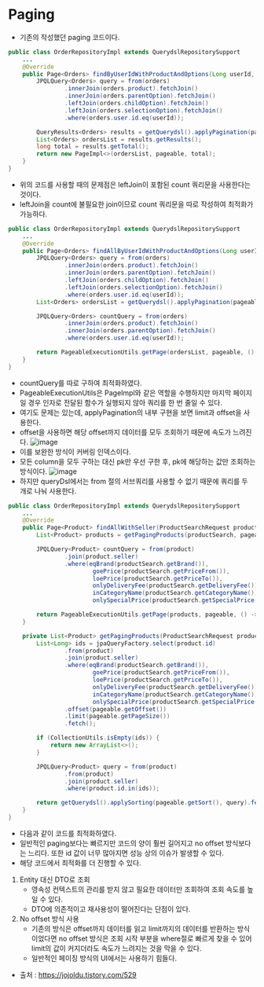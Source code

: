 # Paging

- 기존의 작성했던 paging 코드이다.
```java
public class OrderRepositoryImpl extends QuerydslRepositorySupport
    ...
    @Override
    public Page<Orders> findByUserIdWithProductAndOptions(Long userId, Pageable pageable) {
        JPQLQuery<Orders> query = from(orders)
                .innerJoin(orders.product).fetchJoin()
                .innerJoin(orders.parentOption).fetchJoin()
                .leftJoin(orders.childOption).fetchJoin()
                .leftJoin(orders.selectionOption).fetchJoin()
                .where(orders.user.id.eq(userId));

        QueryResults<Orders> results = getQuerydsl().applyPagination(pageable, query).fetchResults();
        List<Orders> ordersList = results.getResults();
        long total = results.getTotal();
        return new PageImpl<>(ordersList, pageable, total);
    }
}
```
- 위의 코드를 사용할 때의 문제점은 leftJoin이 포함된 count 쿼리문을 사용한다는 것이다.
- leftJoin을 count에 불필요한 join이므로 count 쿼리문을 따로 작성하여 최적화가 가능하다.

```java
public class OrderRepositoryImpl extends QuerydslRepositorySupport
    ...
    @Override
    public Page<Orders> findAllByUserIdWithProductAndOptions(Long userId, Pageable pageable) {
        JPQLQuery<Orders> query = from(orders)
                .innerJoin(orders.product).fetchJoin()
                .innerJoin(orders.parentOption).fetchJoin()
                .leftJoin(orders.childOption).fetchJoin()
                .leftJoin(orders.selectionOption).fetchJoin()
                .where(orders.user.id.eq(userId));
        List<Orders> ordersList = getQuerydsl().applyPagination(pageable, query).fetch();

        JPQLQuery<Orders> countQuery = from(orders)
                .innerJoin(orders.product).fetchJoin()
                .innerJoin(orders.parentOption).fetchJoin()
                .where(orders.user.id.eq(userId));

        return PageableExecutionUtils.getPage(ordersList, pageable, () -> countQuery.fetchCount());
    }
}
```
- countQuery를 따로 구하여 최적화하였다.
- PageableExecutionUtils은 PageImpl와 같은 역할을 수행하지만 마지막 페이지일 경우 인자로 전달된 함수가 실행되지 않아 쿼리를 한 번 줄일 수 있다.
- 여기도 문제는 있는데, applyPagination의 내부 구현을 보면 limit과 offset을 사용한다.
- offset을 사용하면 해당 offset까지 데이터를 모두 조회하기 때문에 속도가 느려진다.
![image](https://user-images.githubusercontent.com/63232876/169697408-0a9eb318-ffb8-4375-9322-a24a885777b9.png)
- 이를 보완한 방식이 커버링 인덱스이다.
- 모든 column을 모두 구하는 대신 pk만 우선 구한 후, pk에 해당하는 값만 조회하는 방식이다.
![image](https://user-images.githubusercontent.com/63232876/169697418-c3ac05db-545f-4826-af5d-031942e90f29.png)
- 하지만 queryDsl에서는 from 절의 서브쿼리를 사용할 수 없기 때문에 쿼리를 두 개로 나눠 사용한다.
```java
public class OrderRepositoryImpl extends QuerydslRepositorySupport
    ...
    @Override
    public Page<Product> findAllWithSeller(ProductSearchRequest productSearch, Pageable pageable) {
        List<Product> products = getPagingProducts(productSearch, pageable);

        JPQLQuery<Product> countQuery = from(product)
                .join(product.seller)
                .where(eqBrand(productSearch.getBrand()),
                        goePrice(productSearch.getPriceFrom()),
                        loePrice(productSearch.getPriceTo()),
                        onlyDeliveryFee(productSearch.getDeliveryFee()),
                        inCategoryName(productSearch.getCategoryName()),
                        onlySpecialPrice(productSearch.getSpecialPrice()));

        return PageableExecutionUtils.getPage(products, pageable, () -> countQuery.fetchCount());
    }

    private List<Product> getPagingProducts(ProductSearchRequest productSearch, Pageable pageable){
        List<Long> ids = jpaQueryFactory.select(product.id)
                .from(product)
                .join(product.seller)
                .where(eqBrand(productSearch.getBrand()),
                        goePrice(productSearch.getPriceFrom()),
                        loePrice(productSearch.getPriceTo()),
                        onlyDeliveryFee(productSearch.getDeliveryFee()),
                        inCategoryName(productSearch.getCategoryName()),
                        onlySpecialPrice(productSearch.getSpecialPrice()))
                .offset(pageable.getOffset())
                .limit(pageable.getPageSize())
                .fetch();

        if (CollectionUtils.isEmpty(ids)) {
            return new ArrayList<>();
        }

        JPQLQuery<Product> query = from(product)
                .from(product)
                .join(product.seller)
                .where(product.id.in(ids));

        return getQuerydsl().applySorting(pageable.getSort(), query).fetch();
    }
}
```
- 다음과 같이 코드를 최적화하였다.
- 일반적인 paging보다는 빠르지만 코드의 양이 훨씬 길어지고 no offset 방식보다는 느리다. 또한 id 값이 너무 많아지면 성능 상의 이슈가 발생할 수 있다.
- 해당 코드에서 최적화를 더 진행할 수 있다. 
1. Entity 대신 DTO로 조회 
    - 영속성 컨텍스트의 관리를 받지 않고 필요한 데이터만 조회하여 조회 속도를 높일 수 있다.
    - DTO에 의존적이고 재사용성이 떨어진다는 단점이 있다.
2. No offset 방식 사용
    - 기존의 방식은 offset까지 데이터를 읽고 limit까지의 데이터를 반환하는 방식이었다면 no offset 방식은 조회 시작 부분을 where절로 빠르게 찾을 수 있어 limit의 값이 커지더라도 속도가 느려지는 것을 막을 수 있다.
    - 일반적인 페이징 방식의 UI에서는 사용하기 힘들다.
    
- 출처 : https://jojoldu.tistory.com/529
